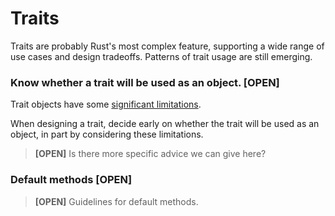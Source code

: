 # Traits

Traits are probably Rust's most complex feature, supporting a wide range of use
cases and design tradeoffs. Patterns of trait usage are still emerging.

### Know whether a trait will be used as an object. [OPEN]

Trait objects have some [significant limitations](objects.md).

When designing a trait, decide early on whether the trait will be used as an
object, in part by considering these limitations.

> **[OPEN]** Is there more specific advice we can give here?

### Default methods [OPEN]

> **[OPEN]** Guidelines for default methods.
